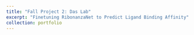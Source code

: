 ```yaml
---
title: "Fall Project 2: Das Lab"
excerpt: "Finetuning RibonanzaNet to Predict Ligand Binding Affinity"
collection: portfolio
---
```



